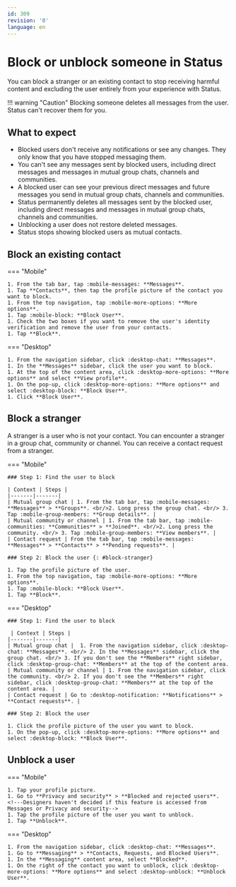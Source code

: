 ```yaml
---
id: 309
revision: '0'
language: en
---
```


# Block or unblock someone in Status

You can block a stranger or an existing contact to stop receiving harmful content and excluding the user entirely from your experience with Status.

!!! warning "Caution"
Blocking someone deletes all messages from the user. Status can't recover them for you.

## What to expect

- Blocked users don't receive any notifications or see any changes. They only know that you have stopped messaging them.
- You can't see any messages sent by blocked users, including direct messages and messages in mutual group chats, channels and communities.
- A blocked user can see your previous direct messages and future messages you send in mutual group chats, channels and communities.
- Status permanently deletes all messages sent by the blocked user, including direct messages and messages in mutual group chats, channels and communities.
- Unblocking a user does not restore deleted messages.
- Status stops showing blocked users as mutual contacts.

## Block an existing contact

=== "Mobile"

    1. From the tab bar, tap :mobile-messages: **Messages**.
    1. Tap **Contacts**, then tap the profile picture of the contact you want to block.
    1. From the top navigation, tap :mobile-more-options: **More options**.
    1. Tap :mobile-block: **Block User**.
    1. Check the two boxes if you want to remove the user's identity verification and remove the user from your contacts.
    1. Tap **Block**.

=== "Desktop"

    1. From the navigation sidebar, click :desktop-chat: **Messages**.
    1. In the **Messages** sidebar, click the user you want to block.
    1. At the top of the content area, click :desktop-more-options: **More options** and select **View profile**.
    1. On the pop-up, click :desktop-more-options: **More options** and select :desktop-block: **Block User**.
    1. Click **Block User**.

## Block a stranger

A stranger is a user who is not your contact. You can encounter a stranger in a group chat, community or channel. You can receive a contact request from a stranger.

=== "Mobile"

    ### Step 1: Find the user to block

    | Context | Steps |
    |-------|-------|
    | Mutual group chat | 1. From the tab bar, tap :mobile-messages: **Messages** > **Groups**. <br/>2. Long press the group chat. <br/> 3. Tap :mobile-group-members: **Group details**. |
    | Mutual community or channel | 1. From the tab bar, tap :mobile-communities: **Communities** > **Joined**. <br/>2. Long press the community. <br/> 3. Tap :mobile-group-members: **View members**. |
    | Contact request | From the tab bar, tap :mobile-messages: **Messages** > **Contacts** > **Pending requests**. |

    ### Step 2: Block the user {: #block-stranger}

    1. Tap the profile picture of the user.
    1. From the top navigation, tap :mobile-more-options: **More options**.
    1. Tap :mobile-block: **Block User**.
    1. Tap **Block**.

=== "Desktop"

    ### Step 1: Find the user to block

     | Context | Steps |
    |-------|-------|
    | Mutual group chat |  1. From the navigation sidebar, click :desktop-chat: **Messages**. <br/> 2. In the **Messages** sidebar, click the group chat. <br/> 3. If you don't see the **Members** right sidebar, click :desktop-group-chat: **Members** at the top of the content area.
    | Mutual community or channel | 1. From the navigation sidebar, click the community. <br/> 2. If you don't see the **Members** right sidebar, click :desktop-group-chat: **Members** at the top of the content area. |
    | Contact request | Go to :desktop-notification: **Notifications** > **Contact requests**. |

    ### Step 2: Block the user

    1. Click the profile picture of the user you want to block.
    1. On the pop-up, click :desktop-more-options: **More options** and select :desktop-block: **Block User**.

## Unblock a user

=== "Mobile"

    1. Tap your profile picture.
    1. Go to **Privacy and security** > **Blocked and rejected users**. <!---Designers haven't decided if this feature is accessed from Messages or Privacy and security-->
    1. Tap the profile picture of the user you want to unblock.
    1. Tap **Unblock**.

=== "Desktop"

    1. From the navigation sidebar, click :desktop-chat: **Messages**.
    1. Go to **Messaging** > **Contacts, Requests, and Blocked Users**.
    1. In the **Messaging** content area, select **Blocked**.
    1. On the right of the contact you want to unblock, click :desktop-more-options: **More options** and select :desktop-unblock: **Unblock User**.
